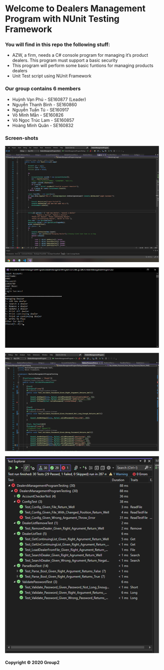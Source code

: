 # Welcome to Dealers Management Program with NUnit Testing Framework

### You will find in this repo the following stuff:

* AZW, a firm, needs a C# console program for managing it’s product dealers. This program must support a basic security
* This program will perform some basic funtions for managing products dealers
* Unit Test script using NUnit Framework

### Our group contains 6 members
* Huỳnh Vạn Phú - SE160877 (Leader)
* Nguyễn Thanh Bình - SE160860
* Nguyễn Tuấn Tú - SE160917
* Võ Minh Mẫn - SE160826
* Võ Ngọc Trúc Lam - SE160857
* Hoàng Minh Quân - SE160832

### Screen-shots

![source code program](/Asset/1.png)

![program running on console](/Asset/2.png)

![source code NUnit](/Asset/3.png)

![result of tesing](/Asset/4.png)

#### Copyright &#169; 2020 Group2